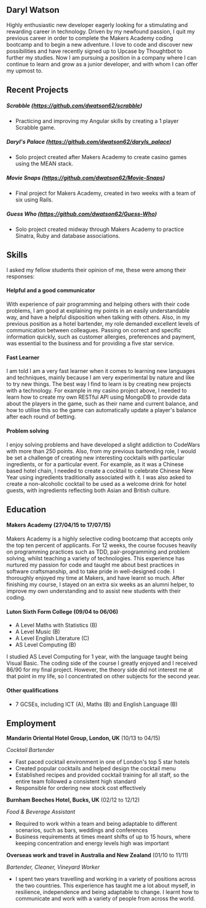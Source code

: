 ## Daryl Watson

Highly enthusiastic new developer eagerly looking for a stimulating and rewarding career in technology. Driven by my newfound passion, I quit my previous career in order to complete the Makers Academy coding bootcamp and to begin a new adventure. I love to code and discover new possibilities and have recently signed up to Upcase by Thoughtbot to further my studies. Now I am pursuing a position in a company where I can continue to learn and grow as a junior developer, and with whom I can offer my upmost to.

## Recent Projects

##### Scrabble (https://github.com/dwatson62/scrabble)

- Practicing and improving my Angular skills by creating a 1 player Scrabble game.

##### Daryl's Palace (https://github.com/dwatson62/daryls_palace)

- Solo project created after Makers Academy to create casino games using the MEAN stack.

##### Movie Snaps (https://github.com/dwatson62/Movie-Snaps)

- Final project for Makers Academy, created in two weeks with a team of six using Rails.

##### Guess Who (https://github.com/dwatson62/Guess-Who)

- Solo project created midway through Makers Academy to practice Sinatra, Ruby and database associations.

## Skills

I asked my fellow students their opinion of me, these were among their responses:

#### Helpful and a good communicator

With experience of pair programming and helping others with their code problems, I am good at explaining my points in an easily understandable way, and have a helpful disposition when talking with others. Also, in my previous position as a hotel bartender, my role demanded excellent levels of communication between colleagues. Passing on correct and specific information quickly, such as customer allergies, preferences and payment, was essential to the business and for providing a five star service.

#### Fast Learner

I am told I am a very fast learner when it comes to learning new languages and techniques, mainly because I am very experimental by nature and like to try new things. The best way I find to learn is by creating new projects with a technology. For example in my casino project above, I needed to learn how to create my own RESTful API using MongoDB to provide data about the players in the game, such as their name and current balance, and how to utilise this so the game can automatically update a player's balance after each round of betting.

#### Problem solving

I enjoy solving problems and have developed a slight addiction to CodeWars with more than 250 points. Also, from my previous bartending role, I would be set a challenge of creating new interesting cocktails with particular ingredients, or for a particular event. For example, as it was a Chinese based hotel chain, I needed to create a cocktail to celebrate Chinese New Year using ingredients traditionally associated with it. I was also asked to create a non-alcoholic cocktail to be used as a welcome drink for hotel guests, with ingredients reflecting both Asian and British culture.

## Education

#### Makers Academy (27/04/15 to 17/07/15)

Makers Academy is a highly selective coding bootcamp that accepts only the top ten percent of applicants. For 12 weeks, the course focuses heavily on programming practices such as TDD, pair-programming and problem solving, whilst teaching a variety of technologies. This experience has nurtured my passion for code and taught me about best practices in software craftsmanship, and to take pride in well-designed code. I thoroughly enjoyed my time at Makers, and have learnt so much. After finishing my course, I stayed on an extra six weeks as an alumni helper, to improve my own understanding and to assist new students with their coding.

#### Luton Sixth Form College (09/04 to 06/06)

- A Level Maths with Statistics (B)
- A Level Music (B)
- A Level English Literature (C)
- AS Level Computing (B)

I studied AS Level Computing for 1 year, with the language taught being Visual Basic. The coding side of the course I greatly enjoyed and I received 86/90 for my final project. However, the theory side did not interest me at that point in my life, so I concentrated on other subjects for the second year.

#### Other qualifications

- 7 GCSEs, including ICT (A), Maths (B) and English Language (B)

## Employment

**Mandarin Oriental Hotel Group, London, UK** (10/13 to 04/15) 

*Cocktail Bartender*  
- Fast paced cocktail environment in one of London's top 5 star hotels
- Created popular cocktails and helped design the cocktail menu
- Established recipes and provided cocktail training for all staff, so the entire team followed a consistent high standard
- Responsible for ordering new stock cost effectively

**Burnham Beeches Hotel, Bucks, UK** (02/12 to 12/12)   

*Food & Beverage Assistant*  

- Required to work within a team and being adaptable to different scenarios, such as bars, weddings and conferences
- Business requirements at times meant shifts of up to 15 hours, where keeping concentration and energy levels high was important

**Overseas work and travel in Australia and New Zealand** (01/10 to 11/11)

*Bartender, Cleaner, Vineyard Worker*
- I spent two years travelling and working in a variety of positions across the two countries. This experience has taught me a lot about myself, in resilience, independence and being adaptable to change. I learnt how to communicate and work with a variety of people from across the world.
